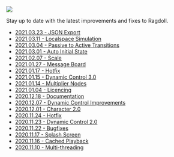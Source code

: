<img class="hero-underlay hero-image" src=/car4.png>

Stay up to date with the latest improvements and fixes to Ragdoll.

- [2021.03.23 - JSON Export](/releases/2021.03.23)
- [2021.03.11 - Localspace Simulation](/releases/2021.03.11)
- [2021.03.04 - Passive to Active Transitions](/releases/2021.03.04)
- [2021.03.01 - Auto Initial State](/releases/2021.03.01)
- [2021.02.07 - Scale](/releases/2021.02.07)
- [2021.01.27 - Message Board](/releases/2021.01.27)
- [2021.01.17 - Hotfix](/releases/2021.01.17)
- [2021.01.15 - Dynamic Control 3.0](/releases/2021.01.15)
- [2021.01.14 - Multiplier Nodes](/releases/2021.01.14)
- [2021.01.04 - Licencing](/releases/2021.01.04)
- [2020.12.18 - Documentation](/releases/2020.12.18)
- [2020.12.07 - Dynamic Control Improvements](/releases/2020.12.07)
- [2020.12.01 - Character 2.0](/releases/2020.12.01)
- [2020.11.24 - Hotfix](/releases/2020.11.24)
- [2020.11.23 - Dynamic Control 2.0](/releases/2020.11.23)
- [2020.11.22 - Bugfixes](/releases/2020.11.22)
- [2020.11.17 - Splash Screen](/releases/2020.11.17)
- [2020.11.16 - Cached Playback](/releases/2020.11.16)
- [2020.11.10 - Multi-threading](/releases/2020.11.10)
